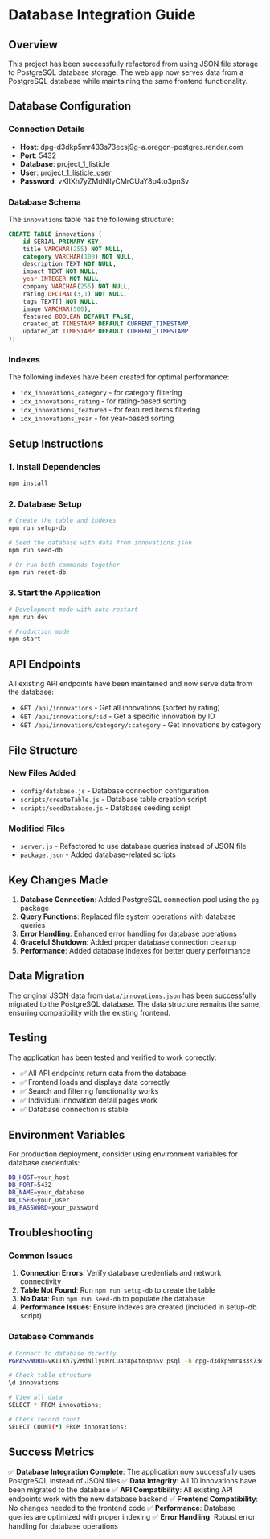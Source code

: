 # Database Integration Guide

## Overview
This project has been successfully refactored from using JSON file storage to PostgreSQL database storage. The web app now serves data from a PostgreSQL database while maintaining the same frontend functionality.

## Database Configuration

### Connection Details
- **Host**: dpg-d3dkp5mr433s73ecsj9g-a.oregon-postgres.render.com
- **Port**: 5432
- **Database**: project_1_listicle
- **User**: project_1_listicle_user
- **Password**: vKIIXh7yZMdNllyCMrCUaY8p4to3pnSv

### Database Schema

The `innovations` table has the following structure:

```sql
CREATE TABLE innovations (
    id SERIAL PRIMARY KEY,
    title VARCHAR(255) NOT NULL,
    category VARCHAR(100) NOT NULL,
    description TEXT NOT NULL,
    impact TEXT NOT NULL,
    year INTEGER NOT NULL,
    company VARCHAR(255) NOT NULL,
    rating DECIMAL(3,1) NOT NULL,
    tags TEXT[] NOT NULL,
    image VARCHAR(500),
    featured BOOLEAN DEFAULT FALSE,
    created_at TIMESTAMP DEFAULT CURRENT_TIMESTAMP,
    updated_at TIMESTAMP DEFAULT CURRENT_TIMESTAMP
);
```

### Indexes
The following indexes have been created for optimal performance:
- `idx_innovations_category` - for category filtering
- `idx_innovations_rating` - for rating-based sorting
- `idx_innovations_featured` - for featured items filtering
- `idx_innovations_year` - for year-based sorting

## Setup Instructions

### 1. Install Dependencies
```bash
npm install
```

### 2. Database Setup
```bash
# Create the table and indexes
npm run setup-db

# Seed the database with data from innovations.json
npm run seed-db

# Or run both commands together
npm run reset-db
```

### 3. Start the Application
```bash
# Development mode with auto-restart
npm run dev

# Production mode
npm start
```

## API Endpoints

All existing API endpoints have been maintained and now serve data from the database:

- `GET /api/innovations` - Get all innovations (sorted by rating)
- `GET /api/innovations/:id` - Get a specific innovation by ID
- `GET /api/innovations/category/:category` - Get innovations by category

## File Structure

### New Files Added
- `config/database.js` - Database connection configuration
- `scripts/createTable.js` - Database table creation script
- `scripts/seedDatabase.js` - Database seeding script

### Modified Files
- `server.js` - Refactored to use database queries instead of JSON file
- `package.json` - Added database-related scripts

## Key Changes Made

1. **Database Connection**: Added PostgreSQL connection pool using the `pg` package
2. **Query Functions**: Replaced file system operations with database queries
3. **Error Handling**: Enhanced error handling for database operations
4. **Graceful Shutdown**: Added proper database connection cleanup
5. **Performance**: Added database indexes for better query performance

## Data Migration

The original JSON data from `data/innovations.json` has been successfully migrated to the PostgreSQL database. The data structure remains the same, ensuring compatibility with the existing frontend.

## Testing

The application has been tested and verified to work correctly:
- ✅ All API endpoints return data from the database
- ✅ Frontend loads and displays data correctly
- ✅ Search and filtering functionality works
- ✅ Individual innovation detail pages work
- ✅ Database connection is stable

## Environment Variables

For production deployment, consider using environment variables for database credentials:

```bash
DB_HOST=your_host
DB_PORT=5432
DB_NAME=your_database
DB_USER=your_user
DB_PASSWORD=your_password
```

## Troubleshooting

### Common Issues

1. **Connection Errors**: Verify database credentials and network connectivity
2. **Table Not Found**: Run `npm run setup-db` to create the table
3. **No Data**: Run `npm run seed-db` to populate the database
4. **Performance Issues**: Ensure indexes are created (included in setup-db script)

### Database Commands

```bash
# Connect to database directly
PGPASSWORD=vKIIXh7yZMdNllyCMrCUaY8p4to3pnSv psql -h dpg-d3dkp5mr433s73ecsj9g-a.oregon-postgres.render.com -U project_1_listicle_user project_1_listicle

# Check table structure
\d innovations

# View all data
SELECT * FROM innovations;

# Check record count
SELECT COUNT(*) FROM innovations;
```

## Success Metrics

✅ **Database Integration Complete**: The application now successfully uses PostgreSQL instead of JSON files
✅ **Data Integrity**: All 10 innovations have been migrated to the database
✅ **API Compatibility**: All existing API endpoints work with the new database backend
✅ **Frontend Compatibility**: No changes needed to the frontend code
✅ **Performance**: Database queries are optimized with proper indexing
✅ **Error Handling**: Robust error handling for database operations


